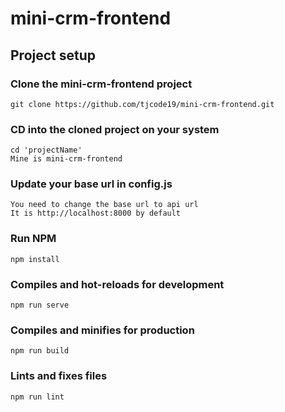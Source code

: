 # mini-crm-frontend

## Project setup


### Clone the mini-crm-frontend project
```
git clone https://github.com/tjcode19/mini-crm-frontend.git
```

### CD into the cloned project on your system

```
cd 'projectName'
Mine is mini-crm-frontend
```

### Update your base url in config.js

```
You need to change the base url to api url
It is http://localhost:8000 by default 
```

### Run NPM 
```
npm install
```

### Compiles and hot-reloads for development
```
npm run serve
```

### Compiles and minifies for production
```
npm run build
```

### Lints and fixes files
```
npm run lint
```
